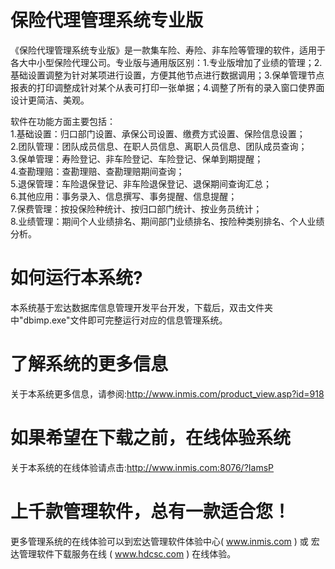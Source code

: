 # 保险代理管理系统专业版

  《保险代理管理系统专业版》是一款集车险、寿险、非车险等管理的软件，适用于各大中小型保险代理公司。专业版与通用版区别：1.专业版增加了业绩的管理；2.基础设置调整为针对某项进行设置，方便其他节点进行数据调用；3.保单管理节点报表的打印调整成针对某个从表可打印一张单据；4.调整了所有的录入窗口使界面设计更简洁、美观。
  
软件在功能方面主要包括：  
1.基础设置：归口部门设置、承保公司设置、缴费方式设置、保险信息设置；  
2.团队管理：团队成员信息、在职人员信息、离职人员信息、团队成员查询；  
3.保单管理：寿险登记、非车险登记、车险登记、保单到期提醒；  
4.查勘理赔：查勘理赔、查勘理赔期间查询；  
5.退保管理：车险退保登记、非车险退保登记、退保期间查询汇总；  
6.其他应用：事务录入、信息撰写、事务提醒、信息提醒；  
7.保费管理：按投保险种统计、按归口部门统计、按业务员统计；  
8.业绩管理：期间个人业绩排名、期间部门业绩排名、按险种类别排名、个人业绩分析。    

# 如何运行本系统?

本系统基于宏达数据库信息管理开发平台开发，下载后，双击文件夹中"dbimp.exe"文件即可完整运行对应的信息管理系统。

# 了解系统的更多信息

关于本系统更多信息，请参阅:http://www.inmis.com/product_view.asp?id=918

# 如果希望在下载之前，在线体验系统

关于本系统的在线体验请点击:http://www.inmis.com:8076/?IamsP

# 上千款管理软件，总有一款适合您！

更多管理系统的在线体验可以到宏达管理软件体验中心( www.inmis.com ) 或 宏达管理软件下载服务在线 ( www.hdcsc.com ) 在线体验。

